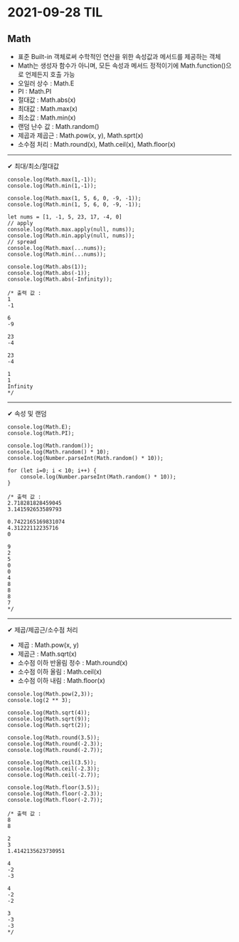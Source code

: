 # 2021-09-28 TIL

## Math
* 표준 Built-in 객체로써 수학적인 연산을 위한 속성값과 메서드를 제공하는 객체
* Math는 생성자 함수가 아니며, 모든 속성과 메서드 정적이기에 Math.function()으로 언제든지 호출 가능
* 오일러 상수 : Math.E
* PI : Math.PI
* 절대값 : Math.abs(x)
* 최대값 : Math.max(x)
* 최소값 : Math.min(x)
* 랜덤 난수 값 : Math.random()
* 제곱과 제곱근 : Math.pow(x, y), Math.sprt(x)
* 소수점 처리 : Math.round(x), Math.ceil(x), Math.floor(x)
***
✔ 최대/최소/절대값
~~~
console.log(Math.max(1,-1));
console.log(Math.min(1,-1));

console.log(Math.max(1, 5, 6, 0, -9, -1));
console.log(Math.min(1, 5, 6, 0, -9, -1));

let nums = [1, -1, 5, 23, 17, -4, 0]
// apply
console.log(Math.max.apply(null, nums));
console.log(Math.min.apply(null, nums));
// spread
console.log(Math.max(...nums));
console.log(Math.min(...nums));

console.log(Math.abs(1));
console.log(Math.abs(-1));
console.log(Math.abs(-Infinity));

/* 출력 값 :
1
-1

6
-9

23
-4

23
-4

1
1
Infinity
*/
~~~
***
✔ 속성 및 랜덤
~~~
console.log(Math.E);
console.log(Math.PI);

console.log(Math.random());
console.log(Math.random() * 10);
console.log(Number.parseInt(Math.random() * 10));

for (let i=0; i < 10; i++) {
    console.log(Number.parseInt(Math.random() * 10));
}

/* 출력 값 :
2.718281828459045
3.141592653589793

0.7422165169831074
4.31222112235716
0

9
2
5
0
0
4
8
8
8
7
*/
~~~
***
✔ 제곱/제곱근/소수점 처리
* 제곱 : Math.pow(x, y)
* 제곱근 : Math.sqrt(x)
* 소수점 이하 반올림 정수 : Math.round(x)
* 소수점 이하 올림 : Math.ceil(x)
* 소수점 이하 내림 : Math.floor(x)
~~~
console.log(Math.pow(2,3));
console.log(2 ** 3);

console.log(Math.sqrt(4));
console.log(Math.sqrt(9));
console.log(Math.sqrt(2));

console.log(Math.round(3.5));
console.log(Math.round(-2.3));
console.log(Math.round(-2.7));

console.log(Math.ceil(3.5));
console.log(Math.ceil(-2.3));
console.log(Math.ceil(-2.7));

console.log(Math.floor(3.5));
console.log(Math.floor(-2.3));
console.log(Math.floor(-2.7));  

/* 출력 값 :
8
8

2
3
1.4142135623730951

4
-2
-3

4
-2
-2

3
-3
-3
*/
~~~
